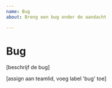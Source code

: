 ```yaml
---
name: Bug
about: Breng een bug onder de aandacht

---
```


# Bug

[beschrijf de bug]

[assign aan teamlid, voeg label 'bug' toe]
